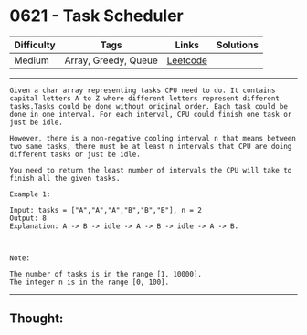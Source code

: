 # 0621 - Task Scheduler

Difficulty  | Tags | Links | Solutions
----------- | ---- | ----- | -----
Medium | Array, Greedy, Queue | [Leetcode](https://leetcode.com/problems/task-scheduler/description/) |


-----------

```
Given a char array representing tasks CPU need to do. It contains capital letters A to Z where different letters represent different tasks.Tasks could be done without original order. Each task could be done in one interval. For each interval, CPU could finish one task or just be idle.

However, there is a non-negative cooling interval n that means between two same tasks, there must be at least n intervals that CPU are doing different tasks or just be idle. 

You need to return the least number of intervals the CPU will take to finish all the given tasks.

Example 1:

Input: tasks = ["A","A","A","B","B","B"], n = 2
Output: 8
Explanation: A -> B -> idle -> A -> B -> idle -> A -> B.



Note:

The number of tasks is in the range [1, 10000].
The integer n is in the range [0, 100].
```

-----------

## Thought:
